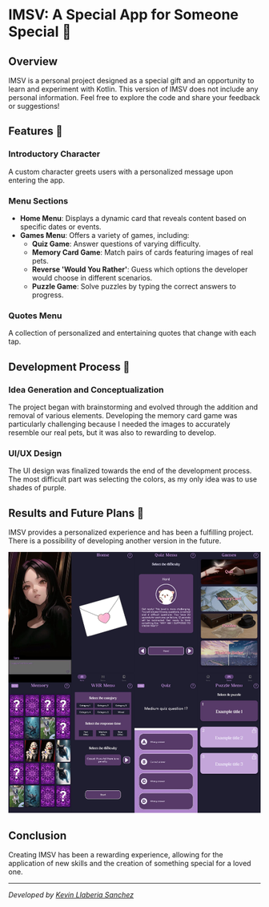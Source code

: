 # IMSV: A Special App for Someone Special 🌟

## Overview
IMSV is a personal project designed as a special gift and an opportunity to learn and experiment with Kotlin. This version of IMSV does not include any personal information. Feel free to explore the code and share your feedback or suggestions!

## Features 🎯

### Introductory Character
A custom character greets users with a personalized message upon entering the app.

### Menu Sections
- **Home Menu**: Displays a dynamic card that reveals content based on specific dates or events.
- **Games Menu**: Offers a variety of games, including:
  - **Quiz Game**: Answer questions of varying difficulty.
  - **Memory Card Game**: Match pairs of cards featuring images of real pets.
  - **Reverse 'Would You Rather'**: Guess which options the developer would choose in different scenarios.
  - **Puzzle Game**: Solve puzzles by typing the correct answers to progress.

### Quotes Menu
A collection of personalized and entertaining quotes that change with each tap.

## Development Process 🚀

### Idea Generation and Conceptualization
The project began with brainstorming and evolved through the addition and removal of various elements. Developing the memory card game was particularly challenging because I needed the images to accurately resemble our real pets, but it was also to rewarding to develop.

### UI/UX Design
The UI design was finalized towards the end of the development process. The most difficult part was selecting the colors, as my only idea was to use shades of purple.

## Results and Future Plans 🎉
IMSV provides a personalized experience and has been a fulfilling project. There is a possibility of developing another version in the future.

![IMSV Screenshot](https://github.com/oyoke23/IMSV_public/blob/5ba22571bac19de1abe2f18e2ff2d128e5dedb7a/app_images.png)

## Conclusion
Creating IMSV has been a rewarding experience, allowing for the application of new skills and the creation of something special for a loved one.

---

*Developed by [Kevin Llaberia Sanchez](https://github.com/oyoke23)*

